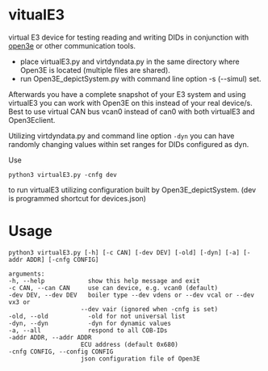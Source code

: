 # vitualE3
virtual E3 device for testing reading and writing DIDs in conjunction with [open3e](https://github.com/abnoname/open3e) or other communication tools.

- place virtualE3.py and virtdyndata.py in the same directory where Open3E is located (multiple files are shared).
- run Open3E_depictSystem.py with command line option -s (--simul) set.

Afterwards you have a complete snapshot of your E3 system and using virtualE3 you can work with Open3E on this instead of your real device/s. Best to use virtual CAN bus vcan0 instead of can0 with both virtualE3 and Open3Eclient.

Utilizing virtdyndata.py and command line option `-dyn` you can have randomly changing values within set ranges for DIDs configured as dyn.

Use

    python3 virtualE3.py -cnfg dev

to run virtualE3 utilizing configuration built by Open3E_depictSystem. (dev is programmed shortcut for devices.json)

# Usage

    python3 virtualE3.py [-h] [-c CAN] [-dev DEV] [-old] [-dyn] [-a] [-addr ADDR] [-cnfg CONFIG]

    arguments:
    -h, --help            show this help message and exit
    -c CAN, --can CAN     use can device, e.g. vcan0 (default)
    -dev DEV, --dev DEV   boiler type --dev vdens or --dev vcal or --dev vx3 or
                        --dev vair (ignored when -cnfg is set)
    -old, --old           -old for not universal list
    -dyn, --dyn           -dyn for dynamic values
    -a, --all             respond to all COB-IDs
    -addr ADDR, --addr ADDR
                        ECU address (default 0x680)
    -cnfg CONFIG, --config CONFIG
                        json configuration file of Open3E


